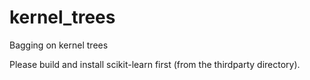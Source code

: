 # kernel_trees
Bagging on kernel trees

Please build and install scikit-learn first (from the thirdparty directory).
